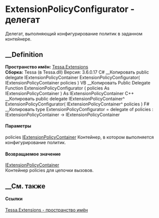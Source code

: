 # ExtensionPolicyConfigurator - делегат
Делегат, выполняющий конфигурирование политик в заданном контейнере.
## __Definition
 **Пространство имён:** [Tessa.Extensions](N_Tessa_Extensions.htm)  
 **Сборка:** Tessa (в Tessa.dll) Версия: 3.6.0.17
C# __Копировать
     public delegate IExtensionPolicyContainer ExtensionPolicyConfigurator(
    	IExtensionPolicyContainer policies
    )
VB __Копировать
     Public Delegate Function ExtensionPolicyConfigurator ( 
    	policies As IExtensionPolicyContainer
    ) As IExtensionPolicyContainer
C++ __Копировать
     public delegate IExtensionPolicyContainer^ ExtensionPolicyConfigurator(
    	IExtensionPolicyContainer^ policies
    )
F# __Копировать
     type ExtensionPolicyConfigurator = 
        delegate of 
            policies : IExtensionPolicyContainer -> IExtensionPolicyContainer
#### Параметры
policies
[IExtensionPolicyContainer](T_Tessa_Extensions_IExtensionPolicyContainer.htm)
    Контейнер, в котором выполняется конфигурирование политик.
#### Возвращаемое значение
[IExtensionPolicyContainer](T_Tessa_Extensions_IExtensionPolicyContainer.htm)  
Контейнер policies для цепочки вызовов.
## __См. также
#### Ссылки
[Tessa.Extensions - пространство имён](N_Tessa_Extensions.htm)
